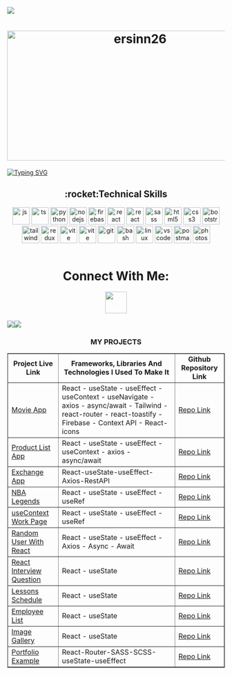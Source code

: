 ![](https://komarev.com/ghpvc/?username=ersinn26&style=for-the-badge&color=brightgreen)
<h1 align="center"><img align="center" src="https://user-images.githubusercontent.com/74038190/235224431-e8c8c12e-6826-47f1-89fb-2ddad83b3abf.gif" alt="ersinn26" width="600" height="300" /></h1>
<a href="https://git.io/typing-svg"><img src="https://readme-typing-svg.demolab.com?font=VT323&size=35&duration=3500&pause=300&color=A89568&center=true&vCenter=true&width=500&lines=Hey%2C+I'm+Ersin;Welcome+to+my+profile!;Description+of+myself%3A;I'm a software developer from Turkey" alt="Typing SVG" /></a>
<h2 align="center">:rocket:Technical Skills</h2>
<div align="center">
<img width="40px" alt="js" title="js" src="https://skillicons.dev/icons?i=js" />
<img width="40px" alt="ts" title="ts" src="https://skillicons.dev/icons?i=ts" />
<img width="40px" alt="python" title="python" src="https://skillicons.dev/icons?i=py&theme=light" />
<img width="40px" alt="nodejs" title="nodejs" src="https://skillicons.dev/icons?i=nodejs" />
<img width="40px" alt="firebase" title="firebase" src="https://skillicons.dev/icons?i=firebase" />
<img width="40px" alt="react" title="react" src="https://skillicons.dev/icons?i=react" />
<img width="40px" alt="react  title="react native" src="https://cdn.jsdelivr.net/gh/devicons/devicon/icons/react/react-original.svg" />
<img width="40px" alt="sass" title="sass" src="https://skillicons.dev/icons?i=sass" />
<img width="40px" alt="html5" title="html5" src="https://skillicons.dev/icons?i=html" />
<img width="40px" alt="css3" title="css3" src="https://skillicons.dev/icons?i=css" />
<img width="40px" alt="bootstrap" title="bootstrap" src="https://skillicons.dev/icons?i=bootstrap" />
<br/>
<img width="40px" alt="tailwind" title="tailwind" src="https://skillicons.dev/icons?i=tailwind" />
<img width="40px" alt="redux" title="redux" src="https://skillicons.dev/icons?i=redux" />
<img width="40px" alt="vite" title="vite" src="https://skillicons.dev/icons?i=vite" />
<img width="40px" alt="vite" title="nextjs" src="https://skillicons.dev/icons?i=nextjs" />
<img width="40px" alt="git" title="git" src="https://skillicons.dev/icons?i=git" />
<img width="40px" alt="bash" title="bash" src="https://skillicons.dev/icons?i=bash" />
<img width="40px" alt="linux" title="linux" src="https://skillicons.dev/icons?i=linux" />
<img width="40px" alt="vscode" title="vscode" src="https://skillicons.dev/icons?i=vscode" />
<img width="40px" alt="postman" title="postman" src="https://skillicons.dev/icons?i=postman" />
<img width="40px" alt="photoshop" title="photoshop" src="https://cdn.jsdelivr.net/gh/devicons/devicon/icons/photoshop/photoshop-plain.svg" />
</div><br/>
<h1 align=center> Connect With Me:</h1>
<div align=center >
     <a href="https://www.linkedin.com/in/ersin-%C3%BCnal-41275b2aa/"><img width="50px" height="50px" src="https://skillicons.dev/icons?i=linkedin" /></a>
 </div>
</br>
<div align="center">
  <div style="display: flex;">
    <img src="https://github-readme-stats.vercel.app/api/top-langs/?username=ersinn26&layout=compact&show_icons=true&title_color=ffffff&icon_color=34abeb&text_color=daf7dc&bg_color=151515" style="vertical-align: top;" />
    <img src="https://github-readme-stats.vercel.app/api?username=ersinn26&show_icons=true&title_color=ffffff&icon_color=34abeb&text_color=daf7dc&bg_color=151515" />
  </div>
</div>
<table border="1"  align="center">
        <h3 align="center">MY PROJECTS</h3>
    <td  align="center"><strong>Project Live Link</strong></td>
      <td  align="center">
        <strong
          >Frameworks, Libraries And Technologies I Used To Make It</strong
        >
      </td>
      <td  align="center""><strong>Github Repository Link</strong></td>
   <tr>
        <td><a href="https://movie-app-ersin-h6k4vxrjg-ersins-projects-10bc7ff5.vercel.app">Movie App</a></td>
        <td>React - useState - useEffect - useContext - useNavigate - axios - async/await - Tailwind - react-router - react-toastify - Firebase - Context API - React-icons</td>
        <td><a href="https://github.com/ersinn26/movie">Repo Link</a></td>
      </tr>
         <tr>
        <td><a href="https://product-list-akyarv0.netlify.app/">Product List App</a></td>
        <td> React - useState - useEffect - useContext - axios - async/await </td>
        <td><a href="https://github.com/akyarv0/product-list">Repo Link</a></td>
      </tr><tr style="margin: auto;">
        <td><a href="https://exchange-app-puce.vercel.app/">Exchange App</a></td>
        <td>React-useState-useEffect-Axios-RestAPI </td>
        <td><a href="https://github.com/akyarv0/exchange-app">Repo Link</a></td>
      </tr>
      <tr style="margin: auto;">
        <td><a href="https://nba-legends-akyarv0.netlify.app/">NBA Legends</a></td>
        <td>React - useState - useEffect - useRef</td>
        <td><a href="https://github.com/akyarv0/NBA-Legends">Repo Link</a></td>
      </tr>
        <tr style="margin: auto;">
        <td><a href="https://usecontext-akyarv0.netlify.app/">useContext Work Page</a></td>
        <td>React - useState - useEffect - useRef</td>
        <td><a href="https://github.com/akyarv0/context1">Repo Link</a></td>
      </tr>
       <tr style="margin: auto;">
        <td><a href="https://ass4-rouge.vercel.app/">Random User With React</a></td>
        <td>React - useState - useEffect - Axios - Async - Await </td>
        <td><a href="https://github.com/akyarv0/NBA-Legends">Repo Link</a></td>
      </tr>
       <tr style="margin: auto;">
        <td><a href="https://react-interview-akyarv0.netlify.app/">React Interview Question</a></td>
        <td>React - useState</td>
        <td><a href="https://github.com/akyarv0/react-ass3">Repo Link</a></td>
      </tr>
         <tr style="margin: auto;">
        <td><a href="https://react-ass1-akyarv0.netlify.app">Lessons Schedule</a></td>
        <td>React - useState</td>
        <td><a href="https://github.com/akyarv0/react-ass-1">Repo Link</a></td>
      </tr>
        <tr style="margin: auto;">
        <td><a href="https://react-ass-2.vercel.app/">Employee List</a></td>
        <td>React - useState</td>
        <td><a href="https://github.com/akyarv0/react-ass-2">Repo Link</a></td>
      </tr>
         <tr style="margin: auto;">
        <td><a href="https://img-app-akyarv0.netlify.app/">Image Gallery</a></td>
        <td>React - useState</td>
        <td><a href="https://github.com/akyarv0/img-app">Repo Link</a></td>
      </tr>
           <tr style="margin: auto;">
        <td><a href="https://router-nine-phi.vercel.app/">Portfolio Example</a></td>
        <td>React-Router-SASS-SCSS-useState-useEffect </td>
        <td><a href="https://github.com/akyarv0/router">Repo Link</a></td>
      </tr>

